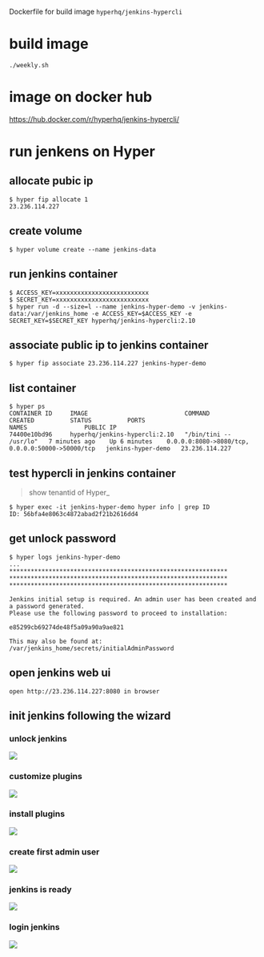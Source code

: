 Dockerfile for build image `hyperhq/jenkins-hypercli`

# build image
```
./weekly.sh
```

# image on docker hub
https://hub.docker.com/r/hyperhq/jenkins-hypercli/


# run jenkens on Hyper

## allocate pubic ip
```
$ hyper fip allocate 1
23.236.114.227
```

## create volume
```
$ hyper volume create --name jenkins-data
```

## run jenkins container
```
$ ACCESS_KEY=xxxxxxxxxxxxxxxxxxxxxxxxxx
$ SECRET_KEY=xxxxxxxxxxxxxxxxxxxxxxxxxx
$ hyper run -d --size=l --name jenkins-hyper-demo -v jenkins-data:/var/jenkins_home -e ACCESS_KEY=$ACCESS_KEY -e SECRET_KEY=$SECRET_KEY hyperhq/jenkins-hypercli:2.10
```

## associate public ip to jenkins container
```
$ hyper fip associate 23.236.114.227 jenkins-hyper-demo
```

## list container
```
$ hyper ps
CONTAINER ID     IMAGE                           COMMAND                  CREATED          STATUS          PORTS                                              NAMES                PUBLIC IP
74400e10bd96     hyperhq/jenkins-hypercli:2.10   "/bin/tini -- /usr/lo"   7 minutes ago    Up 6 minutes    0.0.0.0:8080->8080/tcp, 0.0.0.0:50000->50000/tcp   jenkins-hyper-demo   23.236.114.227
```

## test hypercli in jenkins container
> show tenantid of Hyper_
```
$ hyper exec -it jenkins-hyper-demo hyper info | grep ID
ID: 56bfa4e8063c4872abad2f21b2616dd4
```

## get unlock password
```
$ hyper logs jenkins-hyper-demo
...
*************************************************************
*************************************************************
*************************************************************

Jenkins initial setup is required. An admin user has been created and a password generated.
Please use the following password to proceed to installation:

e85299cb69274de48f5a09a90a9ae821

This may also be found at: /var/jenkins_home/secrets/initialAdminPassword
```

## open jenkins web ui
```
open http://23.236.114.227:8080 in browser
```

## init jenkins following the wizard

### unlock jenkins
![](assets/jenkins/1.unlock-jenkins.PNG)

### customize plugins
![](assets/jenkins/2.customize-plugins.PNG)

### install plugins
![](assets/jenkins/3.install-suggested-plugins.PNG)

### create first admin user
![](assets/jenkins/4.create-first-admin-user.png)

### jenkins is ready
![](assets/jenkins/5.jenkins-is-ready.png)

### login jenkins
![](assets/jenkins/6.welcome-to-jenkins.png)
